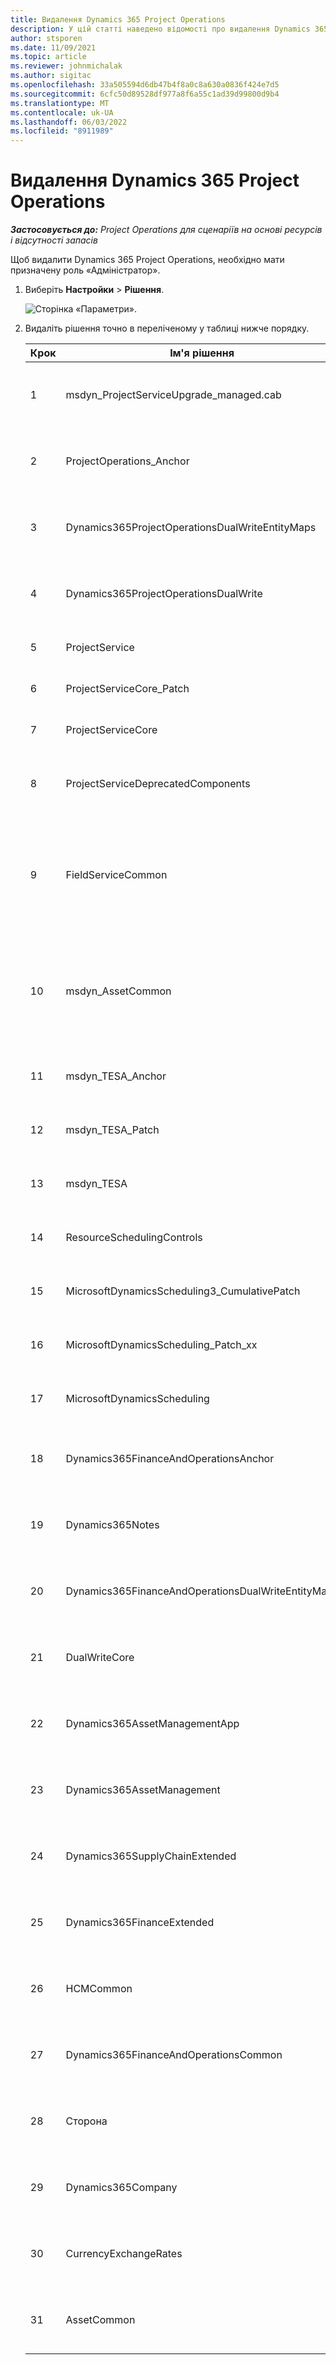```yaml
---
title: Видалення Dynamics 365 Project Operations
description: У цій статті наведено відомості про видалення Dynamics 365 Project Operations.
author: stsporen
ms.date: 11/09/2021
ms.topic: article
ms.reviewer: johnmichalak
ms.author: sigitac
ms.openlocfilehash: 33a505594d6db47b4f8a0c8a630a0836f424e7d5
ms.sourcegitcommit: 6cfc50d89528df977a8f6a55c1ad39d99800d9b4
ms.translationtype: MT
ms.contentlocale: uk-UA
ms.lasthandoff: 06/03/2022
ms.locfileid: "8911989"
---
```

# <a name="uninstall-dynamics-365-project-operations"></a>Видалення Dynamics 365 Project Operations 

_**Застосовується до:** Project Operations для сценаріїв на основі ресурсів і відсутності запасів_

Щоб видалити Dynamics 365 Project Operations, необхідно мати призначену роль «Адміністратор».

1. Виберіть **Настройки** > **Рішення**.

    ![Сторінка «Параметри».](./media/uninstall-proj-ops-solutions.png)
  
2. Видаліть рішення точно в переліченому у таблиці нижче порядку. 

    | Крок | Ім'я рішення                                    | Примітка                                                                                         |
    |------|----------------------------------------------------|----------------------------------------------------------------------------------------------|
    | 1 | msdyn_ProjectServiceUpgrade_managed.cab            | Якщо це рішення не знайдено, пропустіть його.                                                            |
    | 2 | ProjectOperations_Anchor                           | Якщо це рішення не знайдено, пропустіть його.                                                            |
    | 3 | Dynamics365ProjectOperationsDualWriteEntityMaps    | Якщо це рішення не знайдено, пропустіть його.                                                            |
    | 4 | Dynamics365ProjectOperationsDualWrite              | Якщо це рішення не знайдено, пропустіть його.                                                            |
    | 5 | ProjectService                                     | Додаткових приміток немає.                                                                         |
    | 6 | ProjectServiceCore_Patch                           | Додаткових приміток немає.                                                                         |
    | 7 | ProjectServiceCore                                 | Додаткових приміток немає.                                                                         |
    | 8 | ProjectServiceDeprecatedComponents                 | Якщо це рішення не знайдено, пропустіть його.                                                            |
    | 9 | FieldServiceCommon                                 | Обов’язково для подвійного записування із використанням Dynamics 365 Finance або Dynamics 365 Supply Chain Management.   |
    | 10 | msdyn_AssetCommon                                  | Обов’язково для подвійного записування із використанням Dynamics 365 Finance або Dynamics 365 Supply Chain Management.   |
    | 11 | msdyn_TESA_Anchor                                  | Обов’язково для Dynamics 365 Field Service.                                                     |
    | 12 | msdyn_TESA_Patch                                   | Обов’язково для Dynamics 365 Field Service.                                                     |
    | 13 | msdyn_TESA                                         | Обов’язково для Dynamics 365 Field Service.                                                     |
    | 14 | ResourceSchedulingControls                         | Обов’язково для Dynamics 365 Field Service.                                                     |
    | 15 | MicrosoftDynamicsScheduling3_CumulativePatch       | Обов’язково для Dynamics 365 Field Service.                                                     |
    | 16 | MicrosoftDynamicsScheduling_Patch_xx               | Обов’язково для Dynamics 365 Field Service.                                                     |
    | 17 | MicrosoftDynamicsScheduling                        | Обов’язково для Dynamics 365 Field Service.                                                     |
    | 18 | Dynamics365FinanceAndOperationsAnchor              | Якщо це рішення не знайдено, пропустіть його.                                                            |
    | 19 | Dynamics365Notes                                   | Якщо це рішення не знайдено, пропустіть його.                                                            |
    | 20 | Dynamics365FinanceAndOperationsDualWriteEntityMaps | Якщо це рішення не знайдено, пропустіть його.                                                            |
    | 21 | DualWriteCore                                      | Якщо це рішення не знайдено, пропустіть його.                                                            |
    | 22 | Dynamics365AssetManagementApp                      | Якщо це рішення не знайдено, пропустіть його.                                                            |
    | 23 | Dynamics365AssetManagement                         | Якщо це рішення не знайдено, пропустіть його.                                                            |
    | 24 | Dynamics365SupplyChainExtended                     | Якщо це рішення не знайдено, пропустіть його.                                                            |
    | 25 | Dynamics365FinanceExtended                         | Якщо це рішення не знайдено, пропустіть його.                                                            |
    | 26 | HCMCommon                                          | Якщо це рішення не знайдено, пропустіть його.                                                            |
    | 27 | Dynamics365FinanceAndOperationsCommon              | Якщо це рішення не знайдено, пропустіть його.                                                            |
    | 28 | Сторона                                              | Якщо це рішення не знайдено, пропустіть його.                                                            |
    | 29 | Dynamics365Company                                 | Якщо це рішення не знайдено, пропустіть його.                                                            |
    | 30 | CurrencyExchangeRates                              | Якщо це рішення не знайдено, пропустіть його.                                                            |
    | 31 | AssetCommon                                        | Якщо це рішення не знайдено, пропустіть його.                                                            |
